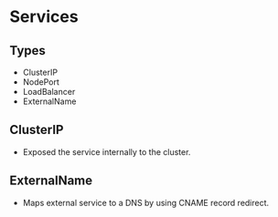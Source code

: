 # Services

## Types
- ClusterIP
- NodePort
- LoadBalancer
- ExternalName


## ClusterIP

- Exposed the service internally to the cluster.

## ExternalName

- Maps external service to a DNS by using CNAME record redirect.